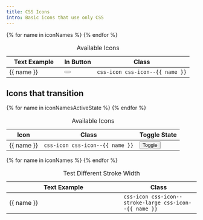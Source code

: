 ```yaml
---
title: CSS Icons 
intro: Basic icons that use only CSS
---
```


<table class="site-data-table">
  <caption>Available Icons</caption>
  <thead>
    <tr>
      <th style="width: 30%">Text Example</th>
      <th>In Button</th>
      <th>Class</th>
    </tr>
  </thead>
  <tbody>
    {% for name in iconNames %}
      <tr>
        <td>
          <span class="css-icon css-icon--{{ name }}" aria-hidden="true"></span>
          {{ name }}
        </td>
        <td>
          <button 
            class="button button--icon" 
            aria-label="Example Button"
          >
            <span class="css-icon css-icon--{{ name }} type-small" aria-hidden="true"></span>
          </button>
        </td>
        <td class="type-small">
          <code>css-icon css-icon--{{ name }}</code>
        </td>
      </tr>
    {% endfor %}
  </tbody>
</table>

<h2 class="h2">Icons that transition</h2>

<table class="site-data-table">
  <caption>Available Icons</caption>
  <thead>
    <tr>
      <th>Icon</th>
      <th>Class</th>
      <th>Toggle State</th>
    </tr>
  </thead>
  <tbody>
    {% for name in iconNamesActiveState %}
      <tr>
        <td>
          <span  
            class="css-icon css-icon--{{ name }}"
            data-demo-icon-target
          ></span>
          {{ name }}
        </td>
        <td class="type-small">
          <code>css-icon css-icon--{{ name }}</code>
        </td>
        <td>
          <button 
            class="button button--small"
            data-demo-icon-toggle
          >Toggle</button>
        </td>
      </tr>
    {% endfor %}
  </tbody>
</table>

<script>
  const toggles = document.querySelectorAll("[data-demo-icon-toggle]");
  toggles.forEach(toggle => {
    toggle.addEventListener("click", () => {
      const row = toggle.closest("tr");
      const icon = row ? row.querySelector("[data-demo-icon-target]") : null;
      if (icon) {
        icon.classList.toggle("is-active");
      }
    });
  });
</script>

<table class="site-data-table">
  <caption>Test Different Stroke Width</caption>
  <thead>
    <tr>
      <th style="width: 60%">Text Example</th>
      <th>Class</th>
    </tr>
  </thead>
  <tbody>
    {% for name in iconNames %}
      <tr>
        <td class="type-large-xx">
          <span class="css-icon css-icon--stroke-large css-icon--{{ name }}" aria-hidden="true"></span>
          {{ name }}
        </td>
        <td class="type-small">
          <code>css-icon css-icon--stroke-large css-icon--{{ name }}</code>
        </td>
      </tr>
    {% endfor %}
  </tbody>
</table>
